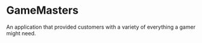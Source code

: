 # GameMasters
An application that provided customers with a variety of everything a gamer might need.
